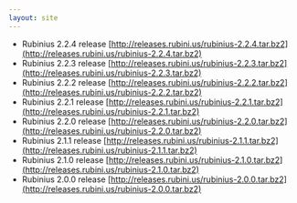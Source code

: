 ```yaml
---
layout: site
---
```


* Rubinius 2.2.4 release [http://releases.rubini.us/rubinius-2.2.4.tar.bz2](http://releases.rubini.us/rubinius-2.2.4.tar.bz2)
* Rubinius 2.2.3 release [http://releases.rubini.us/rubinius-2.2.3.tar.bz2](http://releases.rubini.us/rubinius-2.2.3.tar.bz2)
* Rubinius 2.2.2 release [http://releases.rubini.us/rubinius-2.2.2.tar.bz2](http://releases.rubini.us/rubinius-2.2.2.tar.bz2)
* Rubinius 2.2.1 release [http://releases.rubini.us/rubinius-2.2.1.tar.bz2](http://releases.rubini.us/rubinius-2.2.1.tar.bz2)
* Rubinius 2.2.0 release [http://releases.rubini.us/rubinius-2.2.0.tar.bz2](http://releases.rubini.us/rubinius-2.2.0.tar.bz2)
* Rubinius 2.1.1 release [http://releases.rubini.us/rubinius-2.1.1.tar.bz2](http://releases.rubini.us/rubinius-2.1.1.tar.bz2)
* Rubinius 2.1.0 release [http://releases.rubini.us/rubinius-2.1.0.tar.bz2](http://releases.rubini.us/rubinius-2.1.0.tar.bz2)
* Rubinius 2.0.0 release [http://releases.rubini.us/rubinius-2.0.0.tar.bz2](http://releases.rubini.us/rubinius-2.0.0.tar.bz2)
